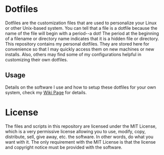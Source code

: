 # Dotfiles

Dotfiles are the customization files that are used to personalize your Linux or other Unix-based system. You can tell that a file is a dotfile because the name of the file will begin with a period--a dot! The period at the beginning of a filename or directory name indicates that it is a hidden file or directory. This repository contains my personal dotfiles. They are stored here for convenience so that I may quickly access them on new machines or new installs. Also, others may find some of my configurations helpful in customizing their own dotfiles.

## Usage

Details on the software I use and how to setup these dotfiles for your own system, check my [Wiki Page](Home) for details.

# License

The files and scripts in this repository are licensed under the MIT License, which is a very permissive license allowing you to use, modify, copy, distribute, sell, give away, etc. the software.  In other words, do what you want with it.  The  only requirement with the MIT License is that the license and copyright notice must be provided with the software.

